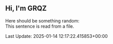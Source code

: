 ## Hi, I'm GRQZ
Here should be something random:  
This sentence is read from a file.


Last Update: 2025-01-14 12:17:22.415853+00:00
